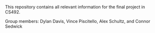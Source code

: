 This repository contains all relevant information for the final project in CS492.

Group members: Dylan Davis, Vince Piscitello, Alex Schultz, and Connor Sedwick
